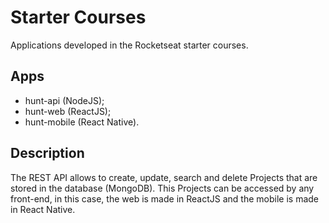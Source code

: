 # Starter Courses

Applications developed in the Rocketseat starter courses.

## Apps

- hunt-api (NodeJS);
- hunt-web (ReactJS);
- hunt-mobile (React Native).

## Description

The REST API allows to create, update, search and delete Projects that are stored in the database (MongoDB). This Projects can be accessed by any front-end, in this case, the web is made in ReactJS and the mobile is made in React Native.